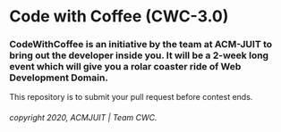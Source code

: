 # Code with Coffee (CWC-3.0)
### CodeWithCoffee is an initiative by the team at ACM-JUIT to bring out the developer inside you. It will be a 2-week long event which will give you a rolar coaster ride of Web Development Domain.

This repository is to submit your pull request before contest ends.
###### copyright 2020, ACMJUIT | Team CWC.
